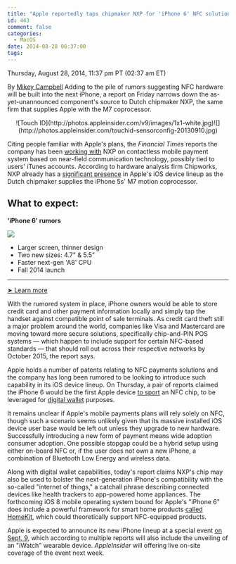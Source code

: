 ```yaml
---
title: "Apple reportedly taps chipmaker NXP for 'iPhone 6' NFC solution"
id: 443
comment: false
categories:
  - MacOS
date: 2014-08-28 06:37:00
tags:
---
```


<div readability="47">

 Thursday, August 28, 2014, 11:37 pm PT (02:37 am ET) 

 By [Mikey Campbell](mailto:mikeycampbell@gmail.com)
<span>Adding to the pile of rumors suggesting NFC hardware will be built into the next iPhone, a report on Friday narrows down the as-yet-unannounced component's source to Dutch chipmaker NXP, the same firm that supplies Apple with the M7 coprocessor.

</span>

<div align="center">
<div>![Touch ID](http://photos.appleinsider.com/v9/images/1x1-white.jpg)<noscript>![](http://photos.appleinsider.com/touchid-sensorconfig-20130910.jpg)</noscript></div></div>

Citing people familiar with Apple's plans, the _Financial Times_ reports the company has been [working with](http://www.ft.com/intl/cms/s/0/ee42ad02-2f32-11e4-afe4-00144feabdc0.html) NXP on contactless mobile payment system based on near-field communication technology, possibly tied to users' iTunes accounts. According to hardware analysis firm Chipworks, NXP already has a [significant presence](http://www.chipworks.com/en/technical-competitive-analysis/resources/blog/inside-the-iphone-5s/) in Apple's iOS device lineup as the Dutch chipmaker supplies the iPhone 5s' M7 motion coprocessor.

<div readability="0">

## What to expect: 

**'iPhone 6' rumors**

[![](http://photos.appleinsider.com/iphone6infobox.jpg)](http://appleinsider.com/futures/iphone-6)

*   Larger screen, thinner design
*   Two new sizes: 4.7" &amp; 5.5"
*   Faster next-gen 'A8' CPU
*   Fall 2014 launch

* * *
[<span>➤ </span> Learn more](http://appleinsider.com/futures/iphone-6)</div>With the rumored system in place, iPhone owners would be able to store credit card and other payment information locally and simply tap the handset against compatible point of sale terminals. As credit card theft still a major problem around the world, companies like Visa and Mastercard are moving toward more secure solutions, specifically chip-and-PIN POS systems — which happen to include support for certain NFC-based standards — that should roll out across their respective networks by October 2015, the report says.

Apple holds a number of patents relating to NFC payments solutions and the company has long been rumored to be looking to introduce such capability in its iOS device lineup. On Thursday, a pair of reports claimed the iPhone 6 would be the first Apple device [to sport](http://appleinsider.com/articles/14/08/28/rumor-apple-to-enter-mobile-payment-space-with-nfc-enabled-iphone-6) an NFC chip, to be leveraged for [digital wallet](http://appleinsider.com/articles/14/08/28/apples-iphone-6-to-supposedly-incorporate-nfc-new-secure-enclave-for-mobile-payments) purposes. 

It remains unclear if Apple's mobile payments plans will rely solely on NFC, though such a scenario seems unlikely given that its massive installed iOS device user base would be left out unless they upgrade to new hardware. Successfully introducing a new form of payment means wide adoption consumer adoption. One possible stopgap could be a hybrid setup using either on-board NFC or, if the user does not own a new iPhone, a combination of Bluetooth Low Energy and wireless data.

Along with digital wallet capabilities, today's report claims NXP's chip may also be used to bolster the next-generation iPhone's compatibility with the so-called "internet of things," a catchall phrase describing connected devices like health trackers to app-powered home appliances. The forthcoming iOS 8 mobile operating system bound for Apple's "iPhone 6" does include a powerful framework for smart home products [called HomeKit](http://appleinsider.com/articles/14/06/02/apple-introduces-homekit-framework-for-connected-homes), which could theoretically support NFC-equipped products. 

Apple is expected to announce its new iPhone lineup at a special event [on Sept. 9](http://appleinsider.com/articles/14/08/28/apple-announces-sept-9-event-for-expected-iphone-6-iwatch-unveiling-wish-we-could-say-more), which according to multiple reports will also include the unveiling of an "iWatch" wearable device. _AppleInsider_ will offering live on-site coverage of the event next week.
</div>